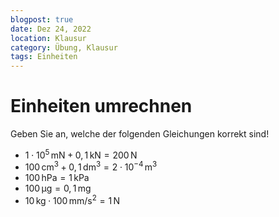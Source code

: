 ```yaml
---
blogpost: true
date: Dez 24, 2022
location: Klausur
category: Übung, Klausur
tags: Einheiten
---
```


# Einheiten umrechnen

Geben Sie an, welche der folgenden Gleichungen korrekt sind!

- $1\cdot 10^5\,\mathrm{mN}+0{,}1\,\mathrm{kN}=200\,\mathrm{N}$
- $100\,\mathrm{cm^3} + 0{,}1\,\mathrm{dm^3} = 2\cdot 10^{-4}\,\mathrm{m^3}$
- $100\,\mathrm{hPa}=1\,\mathrm{kPa}$
- $100\,\mathrm{\upmu g}=0{,}1\,\mathrm{mg}$
- $10\,\mathrm{kg} \cdot 100\,\mathrm{mm/s^2} = 1\,\mathrm{N}$
